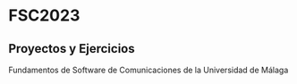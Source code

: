 # FSC2023

## Proyectos y Ejercicios

Fundamentos de Software de Comunicaciones de la Universidad de Málaga
